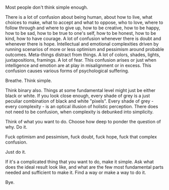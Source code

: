 Most people don't think simple enough.

There is a lot of confusion about being human, about how to live, what choices to make, what to accept and what to oppose, who to love,
where to follow through and where to give up, how to be creative, how to be happy, how to be sad, how to be true to one's self, how to be honest, how to be kind, how to have courage.
A lot of confusion whenever there is doubt and whenever there is hope.
Intellectual and emotional complexities driven by running scenarios of more or less optimism and pessimism around probable outcomes.
Meta-things distract from things.
A lot of colors, shades, lights, juxtapositions, framings.
A lot of fear.
This confusion arises or just when intelligence and emotion are at play in misalignment or in excess.
This confusion causes various forms of psychological suffering.

Breathe. Think simple.

Think binary also.
Things at some fundamental level might just be either black or white.
If you look close enough, every shade of grey is a just peculiar combination of black and white "pixels".
Every shade of grey - every complexity - is an optical illusion of holistic perception.
There does not need to be confusion, when complexity is debunked into simplicity.

Think of what you want to do.
Choose how deep to ponder the question of why.
Do it.

Fuck optimism and pessimism, fuck doubt, fuck hope, fuck that complex confusion.

Just do it.

If it's a complicated thing that you want to do, make it simple.
Ask what does the ideal result look like, and what are the few most fundamental parts needed and sufficient to make it.
Find a way or make a way to do it.

Bye.
